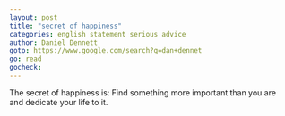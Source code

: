 ```yaml
---
layout: post
title: "secret of happiness"
categories: english statement serious advice
author: Daniel Dennett
goto: https://www.google.com/search?q=dan+dennet
go: read
gocheck:
---
```

The secret of happiness is: Find something more important than you are and dedicate your life to it.
